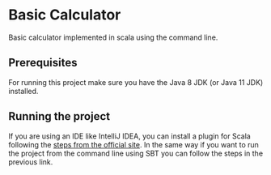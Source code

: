 # Basic Calculator
Basic calculator implemented in scala using the command line.

## Prerequisites
For running this project make sure you have the Java 8 JDK (or Java 11 JDK) installed.

## Running the project
If you are using an IDE like IntelliJ IDEA, you can install a plugin for Scala following the [steps from the official site](https://www.scala-lang.org/download/).
In the same way if you want to run the project from the command line using SBT you can follow the steps in the previous link.
